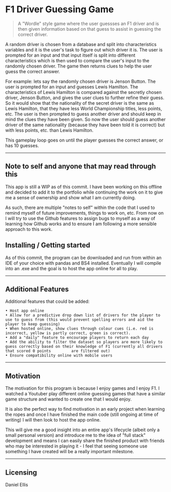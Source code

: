 # F1 Driver Guessing Game
> A "Wordle" style game where the user guessses an F1 driver and is then given information based on that guess to assist in guessing the correct driver.

A random driver is chosen from a database and split into characteristics variables and it is the user's task to figure out which driver it is. The user is prompted for an input and that input itself is split into different characteristics which is then used to compare the user's input to the randomly chosen driver. The game then returns clues to help the user guess the correct answer.

For example: lets say the randomly chosen driver is Jenson Button. The user is prompted for an input and guesses Lewis Hamilton. The characteristics of Lewis Hamilton is compared against the secretly chosen driver, Jenson Button, and gives the user clues to further refine their guess. So it would show that the nationality of the secret driver is the same as Lewis Hamilton, that they have less World Championship titles, less points, etc. The user is then prompted to guess another driver and should keep in mind the clues they have been given. So now the user should guess another driver of the same nationality (because they have been told it is correct) but with less points, etc. than Lewis Hamilton.

This gameplay loop goes on until the player guesses the correct answer, or has 10 guesses.

---

## Note to self and anyone that may read through this

This app is still a WIP as of this commit. I have been working on this offline and decided to add it to the portfolio while continuing the work on it to give me a sense of ownership and show what I am currently doing.

As such, there are multiple "notes to self" within the code that I used to remind myself of future improvements, things to work on, etc. From now on I will try to use the Github features to assign bugs to myself as a way of learning how Github works and to ensure I am following a more sensible approach to this work.

## Installing / Getting started

As of this commit, the program can be downloaded and run from within an IDE of your choice with pandas and BS4 installed. Eventually I will compile into an .exe and the goal is to host the app online for all to play.
  
---

## Additional Features

Additional features that could be added:

    • Host app online
    • Allow for a predictive drop down list of drivers for the player to use to guess from (this would prevent spelling errors and aid the player to keep guessing)
    • When hosted online, show clues through colour cues (i.e. red is incorrect, yellow is partly correct, green is correct).
    • Add a "daily" feature to encourage players to return each day
    • Add the ability to filter the dataset so players are more likely to guess correctly based on their knowledge of F1 (currently all drivers that scored 0 points         are filtered out)
    • Ensure compatibility online with mobile users

---

## Motivation

The motivation for this program is because I enjoy games and I enjoy F1. I watched a Youtuber play different online guessing games that have a similar game structure and wanted to create one that I would enjoy.

It is also the perfect way to find motivation in an early project when learning the ropes and once I have finished the main code (still ongoing at time of writing) I will then look to host the app online.

This will give me a good insight into an entire app's lifecycle (albeit only a small personal version) and introduce me to the idea of "full stack" development and means I can easily share the finished product with friends who may be interested in playing it - I feel that seeing someone use something I have created will be a really important milestone.

---

## Licensing

Daniel Ellis
